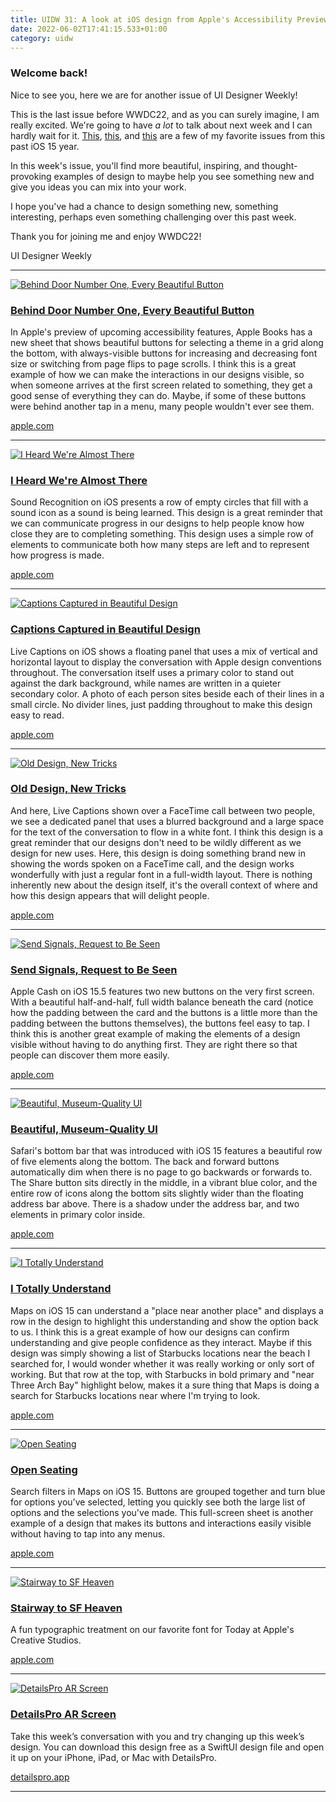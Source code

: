 ```yaml
---
title: UIDW 31: A look at iOS design from Apple's Accessibility Preview, iOS 15.5, and of course, iOS 15 Safari. 
date: 2022-06-02T17:41:15.533+01:00
category: uidw
---
```


### Welcome back!

Nice to see you, here we are for another issue of UI Designer Weekly!

This is the last issue before WWDC22, and as you can surely imagine, I am really excited. We're going to have _a lot_ to talk about next week and I can hardly wait for it. [This](https://cur.at/KYzop38?m=web), [this](https://cur.at/Ehbn6Eq?m=web), and [this](https://cur.at/uzAmqsz?m=web) are a few of my favorite issues from this past iOS 15 year.

In this week's issue, you'll find more beautiful, inspiring, and thought-provoking examples of design to maybe help you see something new and give you ideas you can mix into your work.

I hope you've had a chance to design something new, something interesting, perhaps even something challenging over this past week.

Thank you for joining me and enjoy WWDC22!

 UI Designer Weekly 

---

[![](https://assets.sahandnayebaziz.org/behind-door-number-one-every-beautiful-button.jpeg "Behind Door Number One, Every Beautiful Button")](https://cur.at/5Hyo8Bm?m=web) 

### [Behind Door Number One, Every Beautiful Button](https://cur.at/5Hyo8Bm?m=web)

In Apple's preview of upcoming accessibility features, Apple Books has a new sheet that shows beautiful buttons for selecting a theme in a grid along the bottom, with always-visible buttons for increasing and decreasing font size or switching from page flips to page scrolls. I think this is a great example of how we can make the interactions in our designs visible, so when someone arrives at the first screen related to something, they get a good sense of everything they can do. Maybe, if some of these buttons were behind another tap in a menu, many people wouldn't ever see them.

[apple.com](https://cur.at/5Hyo8Bm?m=web) 

---

[![](https://assets.sahandnayebaziz.org/i-heard-we're-almost-there.jpeg "I Heard We're Almost There")](https://cur.at/ToClZh5?m=web) 

### [I Heard We're Almost There](https://cur.at/ToClZh5?m=web)

Sound Recognition on iOS presents a row of empty circles that fill with a sound icon as a sound is being learned. This design is a great reminder that we can communicate progress in our designs to help people know how close they are to completing something. This design uses a simple row of elements to communicate both how many steps are left and to represent how progress is made.

[apple.com](https://cur.at/ToClZh5?m=web) 

---

[![](https://assets.sahandnayebaziz.org/captions-captured-in-beautiful-design.jpeg "Captions Captured in Beautiful Design")](https://cur.at/PoFCwYM?m=web) 

### [Captions Captured in Beautiful Design](https://cur.at/PoFCwYM?m=web)

Live Captions on iOS shows a floating panel that uses a mix of vertical and horizontal layout to display the conversation with Apple design conventions throughout. The conversation itself uses a primary color to stand out against the dark background, while names are written in a quieter secondary color. A photo of each person sites beside each of their lines in a small circle. No divider lines, just padding throughout to make this design easy to read.

[apple.com](https://cur.at/PoFCwYM?m=web) 

---

[![](https://assets.sahandnayebaziz.org/old-design-new-tricks.jpeg "Old Design, New Tricks")](https://cur.at/wsAUlwh?m=web) 

### [Old Design, New Tricks](https://cur.at/wsAUlwh?m=web)

And here, Live Captions shown over a FaceTime call between two people, we see a dedicated panel that uses a blurred background and a large space for the text of the conversation to flow in a white font. I think this design is a great reminder that our designs don't need to be wildly different as we design for new uses. Here, this design is doing something brand new in showing the words spoken on a FaceTime call, and the design works wonderfully with just a regular font in a full-width layout. There is nothing inherently new about the design itself, it's the overall context of where and how this design appears that will delight people.

[apple.com](https://cur.at/wsAUlwh?m=web) 

---

[![](https://assets.sahandnayebaziz.org/send-signals-request-to-be-seen.jpeg "Send Signals, Request to Be Seen")](https://cur.at/Tns9cNh?m=web) 

### [Send Signals, Request to Be Seen](https://cur.at/Tns9cNh?m=web)

Apple Cash on iOS 15.5 features two new buttons on the very first screen. With a beautiful half-and-half, full width balance beneath the card (notice how the padding between the card and the buttons is a little more than the padding between the buttons themselves), the buttons feel easy to tap. I think this is another great example of making the elements of a design visible without having to do anything first. They are right there so that people can discover them more easily.

[apple.com](https://cur.at/Tns9cNh?m=web) 

---

[![](https://assets.sahandnayebaziz.org/beautiful-museum-quality-ui.jpeg "Beautiful, Museum-Quality UI")](https://cur.at/YmBboGq?m=web) 

### [Beautiful, Museum-Quality UI](https://cur.at/YmBboGq?m=web)

Safari's bottom bar that was introduced with iOS 15 features a beautiful row of five elements along the bottom. The back and forward buttons automatically dim when there is no page to go backwards or forwards to. The Share button sits directly in the middle, in a vibrant blue color, and the entire row of icons along the bottom sits slightly wider than the floating address bar above. There is a shadow under the address bar, and two elements in primary color inside.

[apple.com](https://cur.at/YmBboGq?m=web) 

---

[![](https://assets.sahandnayebaziz.org/i-totally-understand.jpeg "I Totally Understand")](https://cur.at/ezbTaKQ?m=web) 

### [I Totally Understand](https://cur.at/ezbTaKQ?m=web)

Maps on iOS 15 can understand a "place near another place" and displays a row in the design to highlight this understanding and show the option back to us. I think this is a great example of how our designs can confirm understanding and give people confidence as they interact. Maybe if this design was simply showing a list of Starbucks locations near the beach I searched for, I would wonder whether it was really working or only sort of working. But that row at the top, with Starbucks in bold primary and "near Three Arch Bay" highlight below, makes it a sure thing that Maps is doing a search for Starbucks locations near where I'm trying to look.

[apple.com](https://cur.at/ezbTaKQ?m=web) 

---

[![](https://assets.sahandnayebaziz.org/open-seating.jpeg "Open Seating")](https://cur.at/k89FuE9?m=web) 

### [Open Seating](https://cur.at/k89FuE9?m=web)

Search filters in Maps on iOS 15\. Buttons are grouped together and turn blue for options you've selected, letting you quickly see both the large list of options and the selections you've made. This full-screen sheet is another example of a design that makes its buttons and interactions easily visible without having to tap into any menus.

[apple.com](https://cur.at/k89FuE9?m=web) 

---

[![](https://assets.sahandnayebaziz.org/stairway-to-sf-heaven.jpeg "Stairway to SF Heaven")](https://cur.at/KudnMsZ?m=web) 

### [Stairway to SF Heaven](https://cur.at/KudnMsZ?m=web)

A fun typographic treatment on our favorite font for Today at Apple's Creative Studios.

[apple.com](https://cur.at/KudnMsZ?m=web) 

---

[![](https://assets.sahandnayebaziz.org/detailspro-ar-screen.jpeg "DetailsPro AR Screen")](https://cur.at/q6ND1X5?m=web) 

### [DetailsPro AR Screen](https://cur.at/q6ND1X5?m=web)

Take this week’s conversation with you and try changing up this week’s design. You can download this design free as a SwiftUI design file and open it up on your iPhone, iPad, or Mac with DetailsPro.

[detailspro.app](https://cur.at/q6ND1X5?m=web) 

---